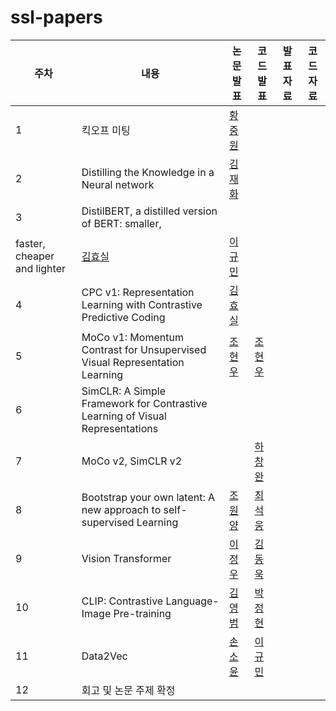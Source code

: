 # ssl-papers

|주차|내용|논문 발표|코드 발표|발표 자료|코드 자료|
|-|-|-|-|-|-|
|1|킥오프 미팅|[황중원]()||||
|2|Distilling the Knowledge in a Neural network|[김재화]()||||
|3|DistilBERT, a distilled version of BERT: smaller,
faster, cheaper and lighter|[김효실]()|[이규민]()|||
|4|CPC v1: Representation Learning with Contrastive Predictive Coding|[김효실]()||||
|5|MoCo v1: Momentum Contrast for Unsupervised Visual Representation Learning|[조현우]()|[조현우]()|||
|6|SimCLR: A Simple Framework for Contrastive Learning of Visual Representations|||||
|7|MoCo v2, SimCLR v2||[하창완]()|||
|8|Bootstrap your own latent: A new approach to self-supervised Learning|[조원양]()|[최석웅]()|||
|9|Vision Transformer|[이정우]()|[김동욱]()|||
|10|CLIP: Contrastive Language-Image Pre-training|[김영범]()|[박정현]()|||
|11|Data2Vec|[손소윤]()|[이규민]()|||
|12|회고 및 논문 주제 확정|||||
